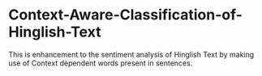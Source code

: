 # Context-Aware-Classification-of-Hinglish-Text
This is enhancement to the sentiment analysis of Hinglish Text by making use of Context dependent words present in sentences.
